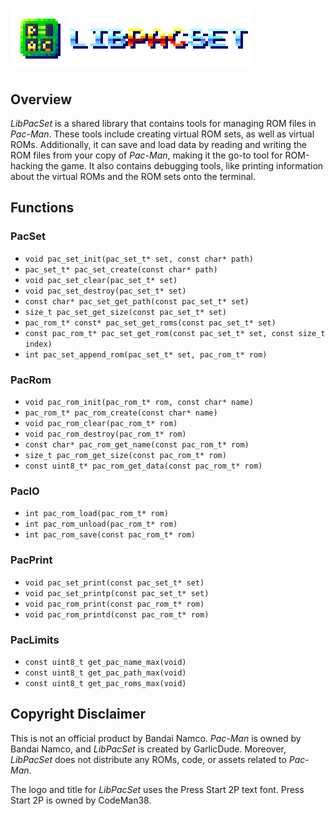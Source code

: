 # ![LibPacSet Logo](./assets/title/title_4x.png)

## Overview

*LibPacSet* is a shared library that contains tools for managing ROM files in *Pac-Man*. These tools include creating virtual ROM sets, as well as virtual ROMs. Additionally, it can save and load data by reading and writing the ROM files from your copy of *Pac-Man*, making it the go-to tool for ROM-hacking the game. It also contains debugging tools, like printing information about the virtual ROMs and the ROM sets onto the terminal.

## Functions

### PacSet

* `void pac_set_init(pac_set_t* set, const char* path)`
* `pac_set_t* pac_set_create(const char* path)`
* `void pac_set_clear(pac_set_t* set)`
* `void pac_set_destroy(pac_set_t* set)`
* `const char* pac_set_get_path(const pac_set_t* set)`
* `size_t pac_set_get_size(const pac_set_t* set)`
* `pac_rom_t* const* pac_set_get_roms(const pac_set_t* set)`
* `const pac_rom_t* pac_set_get_rom(const pac_set_t* set, const size_t index)`
* `int pac_set_append_rom(pac_set_t* set, pac_rom_t* rom)`

### PacRom

* `void pac_rom_init(pac_rom_t* rom, const char* name)`
* `pac_rom_t* pac_rom_create(const char* name)`
* `void pac_rom_clear(pac_rom_t* rom)`
* `void pac_rom_destroy(pac_rom_t* rom)`
* `const char* pac_rom_get_name(const pac_rom_t* rom)`
* `size_t pac_rom_get_size(const pac_rom_t* rom)`
* `const uint8_t* pac_rom_get_data(const pac_rom_t* rom)`

### PacIO

* `int pac_rom_load(pac_rom_t* rom)`
* `int pac_rom_unload(pac_rom_t* rom)`
* `int pac_rom_save(const pac_rom_t* rom)`

### PacPrint

* `void pac_set_print(const pac_set_t* set)`
* `void pac_set_printp(const pac_set_t* set)`
* `void pac_rom_print(const pac_rom_t* rom)`
* `void pac_rom_printd(const pac_rom_t* rom)`

### PacLimits

* `const uint8_t get_pac_name_max(void)`
* `const uint8_t get_pac_path_max(void)`
* `const uint8_t get_pac_roms_max(void)`

## Copyright Disclaimer

This is not an official product by Bandai Namco. *Pac-Man* is owned by Bandai Namco, and *LibPacSet* is created by GarlicDude. Moreover, *LibPacSet* does not distribute any ROMs, code, or assets related to *Pac-Man*.

The logo and title for *LibPacSet* uses the Press Start 2P text font. Press Start 2P is owned by CodeMan38.
